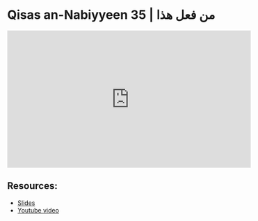 # Qisas an-Nabiyyeen 35 | من فعل هذا

<iframe width="560" height="315" src="https://www.youtube-nocookie.com/embed/QiR1X41r2Vg?start=0" frameborder="0" allow="accelerometer; autoplay; encrypted-media; gyroscope; picture-in-picture" allowfullscreen="allowfullscreen"></iframe><BR>



## Resources:
- [Slides](https://github.com/arshare/resources_balagha_pdfs)
- [Youtube video](https://youtu.be/QiR1X41r2Vg)
